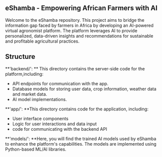 ## eShamba - Empowering African Farmers with AI
Welcome to the eShamba repository. This project aims to bridge the information gap faced by farmers in Africa by developing an AI-powered virtual agronomist platform. The platform leverages AI to provide personalized, data-driven insights and recommendations for sustainable and profitable agricultural practices.

## Structure
**'backend/': ** This directory contains the server-side code for the platform,including:
* API endpoints for communication with the app.
* Database models for storing user data, crop information, weather data and market data.
* AI model implementations.

**'app/': **This directory contains code for the application, including:
* User interface components
* Logic for user interactions and data input
* code for communicating with the backend API

**'models/': **Here, you will find the trained AI models used by eShamba to enhance the platform's capabilities. The models are implemented using Python-based ML/AI libraries.


